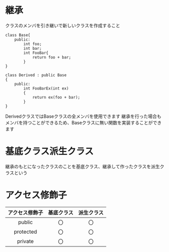 # 継承
クラスのメンバを引き継いで新しいクラスを作成すること

```
class Base{
	public:
		int foo;
		int bar;
		int FooBar{
			return foo + bar;
		}
}

class Derived : public Base
{
	public:
		int FooBarEx(int ex)
		{
			return ex(foo + bar);
		}
}
```

DerivedクラスではBaseクラスの全メンバを使用できます
継承を行った場合もメンバを持つことができるため、Baseクラスに無い関数を実装することができます

# 基底クラス派生クラス
継承のもとになったクラスのことを基底クラス、継承して作ったクラスを派生クラスという

# アクセス修飾子
|  アクセス修飾子 | 基底クラス | 派生クラス |
|:----------:|:-----------:|:-------:|
| public     | 〇          | 〇      |
| protected  | 〇          | 〇      |
| private    | 〇          | 〇      |

